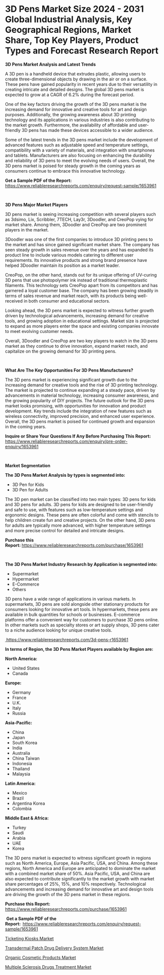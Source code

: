 <p><h1>3D Pens Market Size 2024 - 2031 Global Industrial Analysis, Key Geographical Regions, Market Share, Top Key Players, Product Types and Forecast Research Report</h1></p><p><strong>3D Pens Market Analysis and Latest Trends</strong></p>
<p><p>A 3D pen is a handheld device that extrudes plastic, allowing users to create three-dimensional objects by drawing in the air or on a surface. These pens have gained popularity in recent years due to their versatility in creating intricate and detailed designs. The global 3D pens market is expected to grow at a CAGR of 6.2% during the forecast period.</p><p>One of the key factors driving the growth of the 3D pens market is the increasing demand for innovative and creative tools for art and design purposes. Additionally, the growing awareness about 3D printing technology and its applications in various industries is also contributing to the market growth. Furthermore, the availability of affordable and user-friendly 3D pens has made these devices accessible to a wider audience.</p><p>Some of the latest trends in the 3D pens market include the development of advanced features such as adjustable speed and temperature settings, compatibility with a variety of materials, and integration with smartphones and tablets. Manufacturers are also focusing on enhancing the durability and reliability of 3D pens to meet the evolving needs of users. Overall, the 3D pens market is poised for steady growth in the coming years as consumers continue to embrace this innovative technology.</p></p>
<p><strong>Get a Sample PDF of the Report:&nbsp;</strong> <a href="https://www.reliableresearchreports.com/enquiry/request-sample/1653961">https://www.reliableresearchreports.com/enquiry/request-sample/1653961</a></p>
<p>&nbsp;</p>
<p><strong>3D Pens Major Market Players</strong></p>
<p><p>3D pens market is seeing increasing competition with several players such as 3dsimo, Lix, Scribbler, 7TECH, Lay3r, 3Doodler, and CreoPop vying for market share. Among them, 3Doodler and CreoPop are two prominent players in the market.</p><p>3Doodler was one of the first companies to introduce 3D printing pens to the market and has since gained significant market share. The company has seen steady growth in sales revenue over the years and has expanded its product line to include various models catering to different user requirements. Its innovative products and strong brand presence have helped 3Doodler maintain its position as a market leader.</p><p>CreoPop, on the other hand, stands out for its unique offering of UV-curing 3D pens that use photopolymer ink instead of traditional thermoplastic filaments. This technology sets CreoPop apart from its competitors and has garnered a loyal customer base. The company has been growing steadily in terms of sales revenue and market reach, with its products being well-received in both consumer and educational sectors.</p><p>Looking ahead, the 3D pens market is expected to witness further growth driven by technological advancements, increasing demand for creative tools, and growing adoption in educational settings. Market size is projected to expand as more players enter the space and existing companies innovate to meet evolving customer needs.</p><p>Overall, 3Doodler and CreoPop are two key players to watch in the 3D pens market as they continue to drive innovation, expand market reach, and capitalize on the growing demand for 3D printing pens.</p></p>
<p>&nbsp;</p>
<p><strong>What Are The Key Opportunities For 3D Pens Manufacturers?</strong></p>
<p><p>The 3D pens market is experiencing significant growth due to the increasing demand for creative tools and the rise of 3D printing technology. The market is projected to continue expanding at a steady pace, driven by advancements in material technology, increasing consumer awareness, and the growing popularity of DIY projects. The future outlook for the 3D pens market looks promising, with opportunities for innovation and product development. Key trends include the integration of new features such as wireless connectivity, improved precision, and enhanced user experience. Overall, the 3D pens market is poised for continued growth and expansion in the coming years.</p></p>
<p><strong>Inquire or Share Your Questions If Any Before Purchasing This Report:</strong> <a href="https://www.reliableresearchreports.com/enquiry/pre-order-enquiry/1653961">https://www.reliableresearchreports.com/enquiry/pre-order-enquiry/1653961</a></p>
<p>&nbsp;</p>
<p><strong>Market Segmentation</strong></p>
<p><strong>The 3D Pens Market Analysis by types is segmented into:</strong></p>
<p><ul><li>3D Pen for Kids</li><li>3D Pen for Adults</li></ul></p>
<p><p>The 3D pen market can be classified into two main types: 3D pens for kids and 3D pens for adults. 3D pens for kids are designed to be user-friendly and safe to use, with features such as low-temperature settings and ergonomic designs. These pens are often colorful and come with stencils to help children create fun and creative projects. On the other hand, 3D pens for adults are typically more advanced, with higher temperature settings and more precise control for detailed and intricate designs.</p></p>
<p><strong>Purchase this Report:&nbsp;</strong><a href="https://www.reliableresearchreports.com/purchase/1653961">https://www.reliableresearchreports.com/purchase/1653961</a></p>
<p>&nbsp;</p>
<p><strong>The 3D Pens Market Industry Research by Application is segmented into:</strong></p>
<p><ul><li>Supermarket</li><li>Hypermarket</li><li>E-Commerce</li><li>Others</li></ul></p>
<p><p>3D pens have a wide range of applications in various markets. In supermarkets, 3D pens are sold alongside other stationary products for consumers looking for innovative art tools. In hypermarkets, these pens are available in bulk quantities for schools or businesses. E-commerce platforms offer a convenient way for customers to purchase 3D pens online. In other markets such as specialty stores or art supply shops, 3D pens cater to a niche audience looking for unique creative tools.</p></p>
<p><a href="https://www.reliableresearchreports.com/3d-pens-r1653961">&nbsp;https://www.reliableresearchreports.com/3d-pens-r1653961</a></p>
<p><strong>In terms of Region, the 3D Pens Market Players available by Region are:</strong></p>
<p>
    <p> <strong> North America: </strong>
        <ul>
            <li>United States</li>
            <li>Canada</li>
        </ul>
        </p> 
    <p> <strong> Europe: </strong>
        <ul>
            <li>Germany</li>
            <li>France</li>
            <li>U.K.</li>
            <li>Italy</li>
            <li>Russia</li>
        </ul>
        </p> 
    <p> <strong> Asia-Pacific: </strong>
        <ul>
            <li>China</li>
            <li>Japan</li>
            <li>South Korea</li>
            <li>India</li>
            <li>Australia</li>
            <li>China Taiwan</li>
            <li>Indonesia</li>
            <li>Thailand</li>
            <li>Malaysia</li>
        </ul>
        </p> 
    <p> <strong> Latin America: </strong>
        <ul>
            <li>Mexico</li>
            <li>Brazil</li>
            <li>Argentina Korea</li>
            <li>Colombia</li>
        </ul>
        </p> 
    <p> <strong> Middle East & Africa: </strong>
        <ul>
            <li>Turkey</li>
            <li>Saudi</li>
            <li>Arabia</li>
            <li>UAE</li>
            <li>Korea</li>
        </ul>
    </p>
    </p>
<p><p>The 3D pens market is expected to witness significant growth in regions such as North America, Europe, Asia Pacific, USA, and China. Among these regions, North America and Europe are anticipated to dominate the market with a combined market share of 50%. Asia Pacific, USA, and China are also expected to contribute significantly to the market growth with market share percentages of 25%, 15%, and 10% respectively. Technological advancements and increasing demand for innovative art and design tools are driving the growth of the 3D pens market in these regions.</p></p>
<p><strong>Purchase this Report: </strong><a href="https://www.reliableresearchreports.com/purchase/1653961">https://www.reliableresearchreports.com/purchase/1653961</a></p>
<p>&nbsp;<strong>Get a Sample PDF of the Report:&nbsp;&nbsp;</strong><a href="https://www.reliableresearchreports.com/enquiry/request-sample/1653961">https://www.reliableresearchreports.com/enquiry/request-sample/1653961</a></p>
<p><strong></strong></p>
<p><p><a href="https://www.linkedin.com/pulse/ticketing-kiosks-market-size-outlook-forecast-2024-2031-talisman-kw-mlxtf?trackingId=PLCazpydm5Nc5A4OtEDPNw%3D%3D">Ticketing Kiosks Market</a></p><p><a href="https://github.com/brentleyjimmiealvaradoz4l1rea/Market-Research-Report-List-2/blob/main/transdermal-patch-drug-delivery-system-market.md">Transdermal Patch Drug Delivery System Market</a></p><p><a href="https://www.linkedin.com/pulse/organic-cosmetic-products-market-size-reveals-best-marketing-l6xmf?trackingId=a19%2FmlQchcUP9L%2BzV4jKAw%3D%3D">Organic Cosmetic Products Market</a></p><p><a href="https://github.com/eeaveuhhh/Market-Research-Report-List-2/blob/main/multiple-sclerosis-drugs-treatment-market.md">Multiple Sclerosis Drugs Treatment Market</a></p></p>